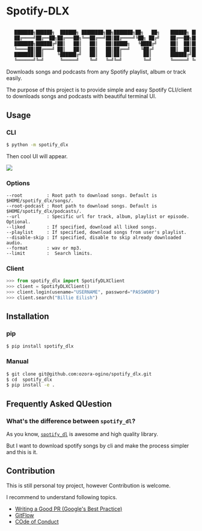 # Spotify-DLX

```bash

   ███████╗██████╗  ██████╗ ████████╗██╗███████╗██╗   ██╗    ██████╗ ██╗     ██╗  ██╗
   ██╔════╝██╔══██╗██╔═══██╗╚══██╔══╝██║██╔════╝╚██╗ ██╔╝    ██╔══██╗██║     ╚██╗██╔╝
   ███████╗██████╔╝██║   ██║   ██║   ██║█████╗   ╚████╔╝     ██║  ██║██║      ╚███╔╝
   ╚════██║██╔═══╝ ██║   ██║   ██║   ██║██╔══╝    ╚██╔╝      ██║  ██║██║      ██╔██╗
   ███████║██║     ╚██████╔╝   ██║   ██║██║        ██║       ██████╔╝███████╗██╔╝ ██╗
   ╚══════╝╚═╝      ╚═════╝    ╚═╝   ╚═╝╚═╝        ╚═╝       ╚═════╝ ╚══════╝╚═╝  ╚═╝
```

Downloads songs and podcasts from any Spotify playlist, album or track easily.

The purpose of this project is to provide simple and easy Spotify CLI/client to downloads songs and podcasts with beautiful terminal UI.


## Usage

### CLI

```bash
$ python -m spotify_dlx
```

Then cool UI will appear.

![](./imgs/ui.png)


### Options

```
--root         : Root path to download songs. Default is $HOME/spotify_dlx/songs/.
--root-podcast : Root path to download songs. Default is $HOME/spotify_dlx/podcasts/.
--url          : Specific url for track, album, playlist or episode. Optional.
--liked        : If specified, download all liked songs.
--playlist     : If specified, download songs from user's playlist.
--disable-skip : If specified, disable to skip already downloaded audio.
--format       : wav or mp3.
--limit        :  Search limits.
```




### Client
```python
>>> from spotify_dlx import SpotifyDLXClient
>>> client = SpotifyDLXClient()
>>> client.login(usename="USERNAME", password="PASSWORD")
>>> client.search("Billie Eilish")
```


## Installation

### pip

```bash
$ pip install spotify_dlx
```

### Manual

```bash
$ git clone git@github.com:ozora-ogino/spotify_dlx.git
$ cd  spotify_dlx
$ pip install -e .
```

## Frequently Asked QUestion

### What's the difference between `spotify_dl`?
As you know, [`spotify_dl`](https://github.com/SathyaBhat/spotify-dl) is awesome and high quality library.

But I want to download spotify songs by cli and make the process simpler and this is it.



## Contribution

This is still personal toy project, however Contribution is welcome.

I recommend to understand following topics.

 - [Writing a Good PR (Google's Best Practice)](https://developers.google.com/blockly/guides/modify/contribute/write_a_good_pr)
 - [GitFlow](https://www.atlassian.com/git/tutorials/comparing-workflows/gitflow-workflow)
 - [COde of Conduct](https://opensource.guide/code-of-conduct/)

